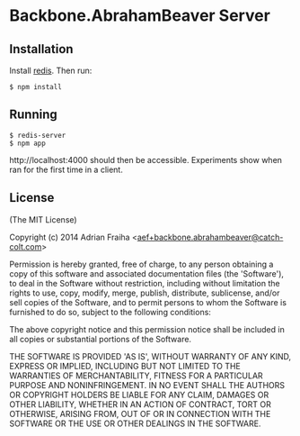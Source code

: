 # Backbone.AbrahamBeaver Server

## Installation

Install [redis](http://redis.io/download). Then run:

    $ npm install

## Running

    $ redis-server
    $ npm app
  
http://localhost:4000 should then be accessible.
Experiments show when ran for the first time in a client.


## License

(The MIT License)

Copyright (c) 2014 Adrian Fraiha &lt;aef+backbone.abrahambeaver@catch-colt.com&gt;

Permission is hereby granted, free of charge, to any person obtaining
a copy of this software and associated documentation files (the
'Software'), to deal in the Software without restriction, including
without limitation the rights to use, copy, modify, merge, publish,
distribute, sublicense, and/or sell copies of the Software, and to
permit persons to whom the Software is furnished to do so, subject to
the following conditions:

The above copyright notice and this permission notice shall be
included in all copies or substantial portions of the Software.

THE SOFTWARE IS PROVIDED 'AS IS', WITHOUT WARRANTY OF ANY KIND,
EXPRESS OR IMPLIED, INCLUDING BUT NOT LIMITED TO THE WARRANTIES OF
MERCHANTABILITY, FITNESS FOR A PARTICULAR PURPOSE AND NONINFRINGEMENT.
IN NO EVENT SHALL THE AUTHORS OR COPYRIGHT HOLDERS BE LIABLE FOR ANY
CLAIM, DAMAGES OR OTHER LIABILITY, WHETHER IN AN ACTION OF CONTRACT,
TORT OR OTHERWISE, ARISING FROM, OUT OF OR IN CONNECTION WITH THE
SOFTWARE OR THE USE OR OTHER DEALINGS IN THE SOFTWARE.
